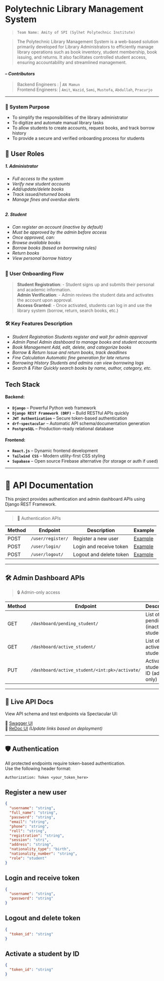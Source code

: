 #  Polytechnic Library Management System 

> `Team Name: Amity of SPI (Sylhet Polytechnic Institute)`

> The Polytechnic Library Management System is a web-based solution primarily developed for Library Administrators to efficiently manage library operations such as book inventory, student membership, book issuing, and returns. It also facilitates controlled student access, ensuring accountability and streamlined management.



####  *– Contributors*
> Backend Engineers :  | `AN Mamun` <br> 
> Frontend Engineers:  | `Amit`, `Wazid`, `Sami`, `Mustofa`, `Abdullah`, `Pracurjo`
---

### 🎯 System Purpose
- To simplify the responsibilities of the library administrator
- To digitize and automate manual library tasks
- To allow students to create accounts, request books, and track borrow history
- To provide a secure and verified onboarding process for students

##  👥 User Roles

##### 1. Administrator
<h6> 
 
- Full access to the system
- Verify new student accounts
- Add/update/delete books
- Track issued/returned books
- Manage fines and overdue alerts

</h6>

#####  2. Student

<h6>
 
- Can register an account (inactive by default)
- Must be approved by the admin before access
- Once approved, can:
- Browse available books
- Borrow books (based on borrowing rules)
- Return books
- View personal borrow history

<h6> 


### 🔐 User Onboarding Flow
> **Student Registration**: - Student signs up and submits their personal and academic information. <br> 
> **Admin Verification**: - Admin reviews the student data and activates the account upon approval. <br> 
> **Access Granted**: - Once activated, students can log in and use the library system (borrow, return, search books, etc.) <br> 

### 🛠️ Key Features 	Description
<h6>
 
- Student Registration	Students register and wait for admin approval
- Admin Panel	Admin dashboard to manage books and student accounts
- Book Management	Add, edit, delete, and categorize books
- Borrow & Return	Issue and return books, track deadlines
- Fine Calculation	Automatic fine generation for late returns
- Borrowing History	Students and admins can view borrowing logs
- Search & Filter	Quickly search books by name, author, category, etc.

</h6>

##   Tech Stack

####   Backend: 
 
- **`Django`** – Powerful Python web framework
- **`Django REST Framework (DRF)`** – Build RESTful APIs quickly
- **`JWT Authentication`** – Secure token-based authentication
- **`drf-spectacular`** – Automatic API schema/documentation generation
- **`PostgreSQL`** – Production-ready relational database


####   Frontend:
- **`React.js`** – Dynamic frontend development
- **`Tailwind CSS`** – Modern utility-first CSS styling
- **`Supabase`** – Open source Firebase alternative (for storage or auth if used)

---

# 📘 API Documentation

This project provides authentication and admin dashboard APIs using Django REST Framework.

---

> 🔐 Authentication APIs

| Method | Endpoint             | Description            | Example |
|--------|----------------------|------------------------|---------|
| POST   | `/user/register/`    | Register a new user    |  [Example](#register-a-new-user)|
| POST   | `/user/login/`       | Login and receive token|  [Example](#login-and-receive-token)|
| POST   | `/user/logout/`      | Logout and delete token|  [Example](#logout-and-delete-token)|

---

## 🛠️ Admin Dashboard APIs

> 🔒 Admin-only access
> 
| Method | Endpoint                                      | Description                          | Example |
|--------|-----------------------------------------------|--------------------------------------|---------|
| GET    | `/dashboard/pending_student/`                 | List of pending (inactive) students  | Just View| 
| GET    | `/dashboard/active_student/`                  | List of active students              | Just View| 
| PUT    | `/dashboard/active_student/<int:pk>/activate/` | Activate a student by ID (admin only) |  [Example](#activate-a-student-by-id)|

---

## 📎 Live API Docs

View API schema and test endpoints via Spectacular UI:

🔗 [Swagger UI](http://localhost:8000/api/schema/swagger-ui/)  
🔗 [ReDoc UI](http://localhost:8000/api/schema/redoc/) *(Update links based on deployment)*

--- 



## 🛡️ Authentication

All protected endpoints require token-based authentication.  
Use the following header format:

```http
Authorization: Token <your_token_here>
```




##  Register a new user
```json
{ 
  "username": "string",
  "full_name": "string",
  "password": "string",
  "email": "string",
  "phone": "string",
  "roll": "string",
  "registration": "string",
  "session": "stri",
  "address": "string",
  "nationality_type": "birth",
  "nationality_number": "string",
  "role": "student"
} 
```

## Login and receive token

```json
{
  "username": "string",
  "password": "string"
}
```

## Logout and delete token
```json
{
  "token_id": "string"
}
```

## Activate a student by ID

```json
{
  "token_id": "string"
}
```